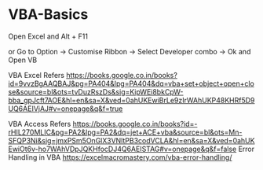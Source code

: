 # VBA-Basics

Open Excel and Alt + F11

or Go to Option -> Customise Ribbon -> Select Developer combo -> Ok
and Open VB 

VBA Excel Refers
	https://books.google.co.in/books?id=9vvzBgAAQBAJ&pg=PA404&lpg=PA404&dq=vba+set+object+open+close&source=bl&ots=tvDuzRszDs&sig=KipWEi8bkCpW-bba_gpJcft7AOE&hl=en&sa=X&ved=0ahUKEwiBrLe9zIrWAhUKP48KHRf5D9UQ6AEIVjAJ#v=onepage&q&f=true
	
VBA Access Refers
	https://books.google.co.in/books?id=-rHIL270MLIC&pg=PA2&lpg=PA2&dq=jet+ACE+vba&source=bl&ots=Mn-SFQP3Ni&sig=jmxPSm5OnGlX3VNltPB3codVCLA&hl=en&sa=X&ved=0ahUKEwiOt6v-ho7WAhVDpJQKHfocDJ4Q6AEISTAG#v=onepage&q&f=false
Error Handling in VBA
	https://excelmacromastery.com/vba-error-handling/